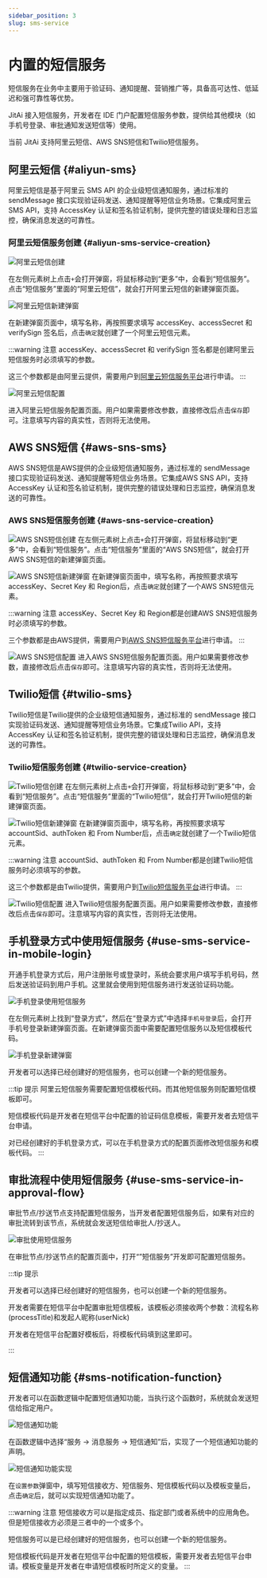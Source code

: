 ```yaml
---
sidebar_position: 3
slug: sms-service
---
```


# 内置的短信服务
短信服务在业务中主要用于验证码、通知提醒、营销推广等，具备高可达性、低延迟和强可靠性等优势。

JitAi 接入短信服务，开发者在 IDE 门户配置短信服务参数，提供给其他模块（如手机号登录、审批通知发送短信等）使用。

当前 JitAi 支持阿里云短信、AWS SNS短信和Twilio短信服务。

## 阿里云短信 {#aliyun-sms}
阿里云短信是基于阿里云 SMS API 的企业级短信通知服务，通过标准的 sendMessage 接口实现验证码发送、通知提醒等短信业务场景。它集成阿里云 SMS API，支持 AccessKey 认证和签名验证机制，提供完整的错误处理和日志监控，确保消息发送的可靠性。

### 阿里云短信服务创建 {#aliyun-sms-service-creation}
![阿里云短信创建](./img/3/sms_2025-08-28_09-56-36.png)

在左侧元素树上点击`+`会打开弹窗，将鼠标移动到“更多”中，会看到“短信服务”。点击“短信服务”里面的“阿里云短信”，就会打开阿里云短信的新建弹窗页面。

![阿里云短信新建弹窗](./img/3/sms_2025-08-28_09-59-22.png)

在新建弹窗页面中，填写名称，再按照要求填写 accessKey、accessSecret 和 verifySign 签名后，点击`确定`就创建了一个阿里云短信元素。

:::warning 注意
accessKey、accessSecret 和 verifySign 签名都是创建阿里云短信服务时必须填写的参数。

这三个参数都是由阿里云提供，需要用户到[阿里云短信服务平台](https://help.aliyun.com/zh/sms/)进行申请。
:::

![阿里云短信配置](./img/3/sms_2025-08-28_10-20-49.png)

进入阿里云短信服务配置页面。用户如果需要修改参数，直接修改后点击`保存`即可。注意填写内容的真实性，否则将无法使用。

## AWS SNS短信 {#aws-sns-sms}
AWS SNS短信是AWS提供的企业级短信通知服务，通过标准的 sendMessage 接口实现验证码发送、通知提醒等短信业务场景。它集成AWS SNS API，支持 AccessKey 认证和签名验证机制，提供完整的错误处理和日志监控，确保消息发送的可靠性。

### AWS SNS短信服务创建 {#aws-sns-service-creation}
![AWS SNS短信创建](./img/3/sms_2025-10-17_14-24-03.png)
在左侧元素树上点击`+`会打开弹窗，将鼠标移动到“更多”中，会看到“短信服务”。点击“短信服务”里面的“AWS SNS短信”，就会打开AWS SNS短信的新建弹窗页面。

![AWS SNS短信新建弹窗](./img/3/sms_2025-10-17_14-26-53.png)
在新建弹窗页面中，填写名称，再按照要求填写 accessKey、Secret Key 和 Region后，点击`确定`就创建了一个AWS SNS短信元素。

:::warning 注意
accessKey、Secret Key 和 Region都是创建AWS SNS短信服务时必须填写的参数。

三个参数都是由AWS提供，需要用户到[AWS SNS短信服务平台](https://docs.aws.amazon.com/sns/latest/dg/welcome.html)进行申请。
:::

![AWS SNS短信配置](./img/3/sms_2025-10-17_14-27-51.png)
进入AWS SNS短信服务配置页面。用户如果需要修改参数，直接修改后点击`保存`即可。注意填写内容的真实性，否则将无法使用。

## Twilio短信 {#twilio-sms}
Twilio短信是Twilio提供的企业级短信通知服务，通过标准的 sendMessage 接口实现验证码发送、通知提醒等短信业务场景。它集成Twilio API，支持 AccessKey 认证和签名验证机制，提供完整的错误处理和日志监控，确保消息发送的可靠性。

### Twilio短信服务创建 {#twilio-service-creation}
![Twilio短信创建](./img/3/sms_2025-10-17_14-29-41.png)
在左侧元素树上点击`+`会打开弹窗，将鼠标移动到“更多”中，会看到“短信服务”。点击“短信服务”里面的“Twilio短信”，就会打开Twilio短信的新建弹窗页面。

![Twilio短信新建弹窗](./img/3/sms_2025-10-17_14-31-47.png)
在新建弹窗页面中，填写名称，再按照要求填写 accountSid、authToken 和 From Number后，点击`确定`就创建了一个Twilio短信元素。

:::warning 注意
accountSid、authToken 和 From Number都是创建Twilio短信服务时必须填写的参数。

这三个参数都是由Twilio提供，需要用户到[Twilio短信服务平台](https://www.twilio.com/docs/messaging)进行申请。
:::

![Twilio短信配置](./img/3/sms_2025-10-17_14-37-01.png)
进入Twilio短信服务配置页面。用户如果需要修改参数，直接修改后点击`保存`即可。注意填写内容的真实性，否则将无法使用。

## 手机登录方式中使用短信服务 {#use-sms-service-in-mobile-login}
开通手机登录方式后，用户注册账号或登录时，系统会要求用户填写手机号码，然后发送验证码到用户手机。这里就会使用到短信服务进行发送验证码功能。

![手机登录使用短信服务](./img/3/sms_2025-08-28_10-26-48.png)

在左侧元素树上找到“登录方式”，然后在“登录方式”中选择`手机号登录`后，会打开手机号登录新建弹窗页面。在新建弹窗页面中需要配置短信服务以及短信模板代码。

![手机登录新建弹窗](./img/3/sms_2025-08-28_10-31-13.png)

开发者可以选择已经创建好的短信服务，也可以创建一个新的短信服务。

:::tip 提示
阿里云短信服务需要配置短信模板代码。而其他短信服务则配置短信模板即可。

短信模板代码是开发者在短信平台中配置的验证码信息模板，需要开发者去短信平台申请。

对已经创建好的手机登录方式，可以在手机登录方式的配置页面修改短信服务和模板代码。
:::

## 审批流程中使用短信服务 {#use-sms-service-in-approval-flow}
审批节点/抄送节点支持配置短信服务，当开发者配置短信服务后，如果有对应的审批流转到该节点，系统就会发送短信给审批人/抄送人。

![审批使用短信服务](./img/3/sms_2025-08-28_10-56-19.png)

在审批节点/抄送节点的配置页面中，打开“”短信服务”开发即可配置短信服务。

:::tip 提示

开发者可以选择已经创建好的短信服务，也可以创建一个新的短信服务。

开发者需要在短信平台中配置审批短信模板，该模板必须接收两个参数：流程名称(processTitle)和发起人昵称(userNick)

开发者在短信平台配置好模板后，将模板代码填到这里即可。

:::

## 短信通知功能 {#sms-notification-function}
开发者可以在函数逻辑中配置短信通知功能，当执行这个函数时，系统就会发送短信给指定用户。

![短信通知功能](./img/3/sms_2025-08-28_11-17-56.png)

在函数逻辑中选择“服务 -> 消息服务 -> 短信通知”后，实现了一个短信通知功能的声明。

![短信通知功能实现](./img/3/sms_2025-08-28_11-21-21.png)

在`设置参数`弹窗中，填写短信接收方、短信服务、短信模板代码以及模板变量后，点击`确定`后，就可以实现短信通知功能了。

:::warning 注意
短信接收方可以是指定成员、指定部门或者系统中的应用角色。但是短信接收方必须是三者中的一个或多个。

短信服务可以是已经创建好的短信服务，也可以创建一个新的短信服务。

短信模板代码是开发者在短信平台中配置的短信模板，需要开发者去短信平台申请。模板变量是开发者在申请短信模板时所定义的变量。
:::
